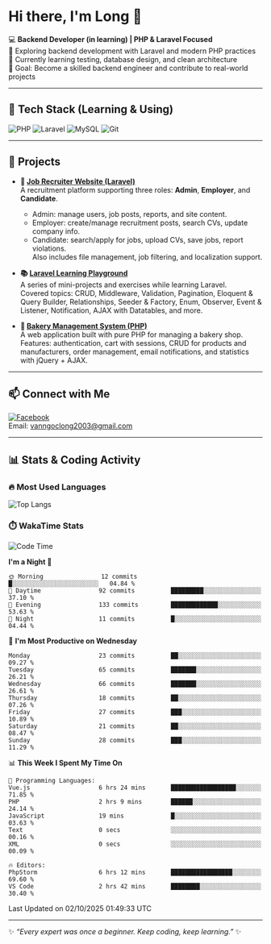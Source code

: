 # Hi there, I'm Long 👋

💻 **Backend Developer (in learning) | PHP & Laravel Focused**  
🚀 Exploring backend development with Laravel and modern PHP practices  
🌱 Currently learning testing, database design, and clean architecture  
🎯 Goal: Become a skilled backend engineer and contribute to real-world projects  

---

## 🔧 Tech Stack (Learning & Using)
![PHP](https://img.shields.io/badge/PHP-777BB4?style=for-the-badge&logo=php&logoColor=white)
![Laravel](https://img.shields.io/badge/Laravel-FF2D20?style=for-the-badge&logo=laravel&logoColor=white)
![MySQL](https://img.shields.io/badge/MySQL-005C84?style=for-the-badge&logo=mysql&logoColor=white)
![Git](https://img.shields.io/badge/Git-F05032?style=for-the-badge&logo=git&logoColor=white)

---

## 🚀 Projects

- **💼 [Job Recruiter Website (Laravel)](https://github.com/ngoclong712/web_moi_gioi_viec_lam)**  
  A recruitment platform supporting three roles: **Admin**, **Employer**, and **Candidate**.  
  - Admin: manage users, job posts, reports, and site content.  
  - Employer: create/manage recruitment posts, search CVs, update company info.  
  - Candidate: search/apply for jobs, upload CVs, save jobs, report violations.  
  Also includes file management, job filtering, and localization support.

- **📚 [Laravel Learning Playground](https://github.com/ngoclong712/web_laravel)**  
  A series of mini-projects and exercises while learning Laravel.  
  Covered topics: CRUD, Middleware, Validation, Pagination, Eloquent & Query Builder, Relationships, Seeder & Factory, Enum, Observer, Event & Listener, Notification, AJAX with Datatables, and more.  

- **🍞 [Bakery Management System (PHP)](https://github.com/ngoclong712/Bakery_Management_System)**  
  A web application built with pure PHP for managing a bakery shop.  
  Features: authentication, cart with sessions, CRUD for products and manufacturers, order management, email notifications, and statistics with jQuery + AJAX.    

---

## 📫 Connect with Me
[![Facebook](https://img.shields.io/badge/Facebook-1877F2?style=for-the-badge&logo=facebook&logoColor=white)](https://facebook.com/vanngoclong712)    
Email: vanngoclong2003@gmail.com

---

## 📊 Stats & Coding Activity

### 🔥 Most Used Languages
![Top Langs](https://github-readme-stats.vercel.app/api/top-langs/?username=ngoclong712&layout=compact&theme=radical)

### ⏱️ WakaTime Stats
<!--START_SECTION:waka-->
![Code Time](http://img.shields.io/badge/Code%20Time-53%20hrs%2022%20mins-blue)

**I'm a Night 🦉** 

```text
🌞 Morning                12 commits          █░░░░░░░░░░░░░░░░░░░░░░░░   04.84 % 
🌆 Daytime                92 commits          █████████░░░░░░░░░░░░░░░░   37.10 % 
🌃 Evening                133 commits         █████████████░░░░░░░░░░░░   53.63 % 
🌙 Night                  11 commits          █░░░░░░░░░░░░░░░░░░░░░░░░   04.44 % 
```
📅 **I'm Most Productive on Wednesday** 

```text
Monday                   23 commits          ██░░░░░░░░░░░░░░░░░░░░░░░   09.27 % 
Tuesday                  65 commits          ███████░░░░░░░░░░░░░░░░░░   26.21 % 
Wednesday                66 commits          ███████░░░░░░░░░░░░░░░░░░   26.61 % 
Thursday                 18 commits          ██░░░░░░░░░░░░░░░░░░░░░░░   07.26 % 
Friday                   27 commits          ███░░░░░░░░░░░░░░░░░░░░░░   10.89 % 
Saturday                 21 commits          ██░░░░░░░░░░░░░░░░░░░░░░░   08.47 % 
Sunday                   28 commits          ███░░░░░░░░░░░░░░░░░░░░░░   11.29 % 
```


📊 **This Week I Spent My Time On** 

```text
💬 Programming Languages: 
Vue.js                   6 hrs 24 mins       ██████████████████░░░░░░░   71.85 % 
PHP                      2 hrs 9 mins        ██████░░░░░░░░░░░░░░░░░░░   24.14 % 
JavaScript               19 mins             █░░░░░░░░░░░░░░░░░░░░░░░░   03.63 % 
Text                     0 secs              ░░░░░░░░░░░░░░░░░░░░░░░░░   00.16 % 
XML                      0 secs              ░░░░░░░░░░░░░░░░░░░░░░░░░   00.09 % 

🔥 Editors: 
PhpStorm                 6 hrs 12 mins       █████████████████░░░░░░░░   69.60 % 
VS Code                  2 hrs 42 mins       ████████░░░░░░░░░░░░░░░░░   30.40 % 
```


 Last Updated on 02/10/2025 01:49:33 UTC
<!--END_SECTION:waka-->


---

✨ *“Every expert was once a beginner. Keep coding, keep learning.”* ✨
<!--
**ngoclong712/ngoclong712** is a ✨ _special_ ✨ repository because its `README.md` (this file) appears on your GitHub profile.

Here are some ideas to get you started:

![Long's GitHub stats](https://github-readme-stats.vercel.app/api?username=ngoclong712&show_icons=true&theme=radical)  
- 🔭 I’m currently working on ...
- 🌱 I’m currently learning ...
- 👯 I’m looking to collaborate on ...
- 🤔 I’m looking for help with ...
- 💬 Ask me about ...
- 📫 How to reach me: ...
- 😄 Pronouns: ...
- ⚡ Fun fact: ...
-->
